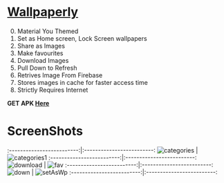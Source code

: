 # [Wallpaperly](https://github.com/TharunDharmaraj/TharunDharmaraj/raw/main/wallx-ly.apk)


0. Material You Themed
1. Set as Home screen, Lock Screen wallpapers
2. Share as Images
3. Make favourites
4. Download Images
5. Pull Down to Refresh
6. Retrives Image From Firebase
7. Stores images in cache for faster access time
8. Strictly Requires Internet

<b>GET APK  [Here](https://github.com/TharunDharmaraj/TharunDharmaraj/raw/main/Wallpaperly..apk)</b>


# ScreenShots

:-------------------------:|:-------------------------:
![categories](https://github.com/TharunDharmaraj/Wallpaperly/assets/83175935/a5d4e46a-bdd2-4fa8-b481-d74634447dee)  |   ![categories1](https://github.com/TharunDharmaraj/Wallpaperly/assets/83175935/b02f3e07-c5b7-433c-b5d3-2765330deac9)
:-------------------------:|:-------------------------:
![download](https://github.com/TharunDharmaraj/Wallpaperly/assets/83175935/e883b91b-008a-4eca-932c-c4ba7f9d4809)  |   ![fav](https://github.com/TharunDharmaraj/Wallpaperly/assets/83175935/ca084c64-562b-48c8-bd2b-fc6e0a7dc5f2)
:-------------------------:|:-------------------------:
![down](https://github.com/TharunDharmaraj/Wallpaperly/assets/83175935/8b7b94cf-98dd-4ecf-8273-3e55f471c7f5) |  ![setAsWp](https://github.com/TharunDharmaraj/Wallpaperly/assets/83175935/dfe344fb-e0a3-4f93-aae2-f8975b208b58)
:-------------------------:|:-------------------------:





